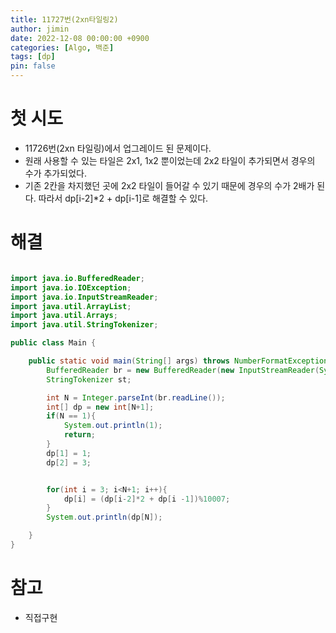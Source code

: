 ```yaml
---
title: 11727번(2xn타일링2)
author: jimin
date: 2022-12-08 00:00:00 +0900
categories: [Algo, 백준]
tags: [dp]
pin: false
---
```


# 첫 시도

 - 11726번(2xn 타일링)에서 업그레이드 된 문제이다.
 - 원래 사용할 수 있는 타일은 2x1, 1x2 뿐이었는데 2x2 타일이 추가되면서 경우의 수가 추가되었다.
 - 기존 2칸을 차지했던 곳에 2x2 타일이 들어갈 수 있기 때문에 경우의 수가 2배가 된다. 따라서 dp[i-2]*2 + dp[i-1]로 해결할 수 있다.

# 해결

```java

import java.io.BufferedReader;
import java.io.IOException;
import java.io.InputStreamReader;
import java.util.ArrayList;
import java.util.Arrays;
import java.util.StringTokenizer;

public class Main {

    public static void main(String[] args) throws NumberFormatException, IOException {
        BufferedReader br = new BufferedReader(new InputStreamReader(System.in));
        StringTokenizer st;

        int N = Integer.parseInt(br.readLine());
        int[] dp = new int[N+1];
        if(N == 1){
            System.out.println(1);
            return;
        }
        dp[1] = 1;
        dp[2] = 3;


        for(int i = 3; i<N+1; i++){
            dp[i] = (dp[i-2]*2 + dp[i -1])%10007;
        }
        System.out.println(dp[N]);

    }
}
```

# 참고

 - 직접구현
